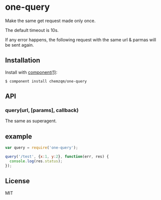 # one-query

  Make the same get request made only once.

  The default timeout is 10s.

  If any error happens, the following request with the same url & parmas will be sent again.

## Installation

  Install with [component(1)](http://component.io):

    $ component install chemzqm/one-query

## API

### query(url, [params], callback)

The same as superagent.

## example

``` js
var query = require('one-query');

query('/test', {x:1, y:2}, function(err, res) {
  console.log(res.status);
});
```

## License

  MIT
